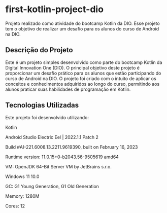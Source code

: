 # first-kotlin-project-dio

Projeto realizado como atividade do bootcamp Kotlin da DIO. Esse projeto tem o objetivo de realizar um desafio para os alunos do curso de Android na DIO.

## Descrição do Projeto

Este é um projeto simples desenvolvido como parte do bootcamp Kotlin da Digital Innovation One (DIO). O principal objetivo deste projeto é proporcionar um desafio prático para os alunos que estão participando do curso de Android na DIO. O projeto foi criado com o intuito de aplicar os conceitos e conhecimentos adquiridos ao longo do curso, permitindo aos alunos praticar suas habilidades de programação em Kotlin.

## Tecnologias Utilizadas

Este projeto foi desenvolvido utilizando:

Kotlin

Android Studio Electric Eel | 2022.1.1 Patch 2

Build #AI-221.6008.13.2211.9619390, built on February 16, 2023

Runtime version: 11.0.15+0-b2043.56-9505619 amd64

VM: OpenJDK 64-Bit Server VM by JetBrains s.r.o.

Windows 11 10.0

GC: G1 Young Generation, G1 Old Generation

Memory: 1280M

Cores: 12
